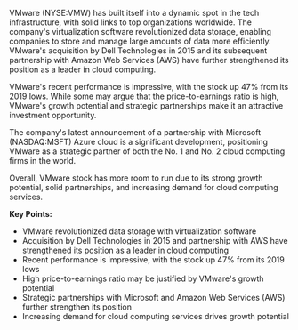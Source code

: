 VMware (NYSE:VMW) has built itself into a dynamic spot in the tech infrastructure, with solid links to top organizations worldwide. The company's virtualization software revolutionized data storage, enabling companies to store and manage large amounts of data more efficiently. VMware's acquisition by Dell Technologies in 2015 and its subsequent partnership with Amazon Web Services (AWS) have further strengthened its position as a leader in cloud computing.

VMware's recent performance is impressive, with the stock up 47% from its 2019 lows. While some may argue that the price-to-earnings ratio is high, VMware's growth potential and strategic partnerships make it an attractive investment opportunity.

The company's latest announcement of a partnership with Microsoft (NASDAQ:MSFT) Azure cloud is a significant development, positioning VMware as a strategic partner of both the No. 1 and No. 2 cloud computing firms in the world.

Overall, VMware stock has more room to run due to its strong growth potential, solid partnerships, and increasing demand for cloud computing services.

**Key Points:**

* VMware revolutionized data storage with virtualization software
* Acquisition by Dell Technologies in 2015 and partnership with AWS have strengthened its position as a leader in cloud computing
* Recent performance is impressive, with the stock up 47% from its 2019 lows
* High price-to-earnings ratio may be justified by VMware's growth potential
* Strategic partnerships with Microsoft and Amazon Web Services (AWS) further strengthen its position
* Increasing demand for cloud computing services drives growth potential